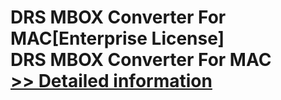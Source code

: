 # DRS MBOX Converter For MAC[Enterprise License]<br />DRS MBOX Converter For MAC<br />[>> Detailed information](https://secure.shareit.com/shareit/product.html?productid=301004879&affiliateid=200057808)